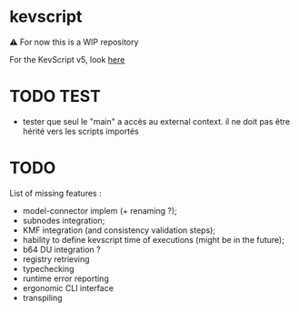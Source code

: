 # kevscript
:warning: For now this is a WIP repository  

For the KevScript v5, look [here](https://github.com/dukeboard/kevoree/tree/master/kevoree-core/org.kevoree.kevscript)

# TODO TEST
 * tester que seul le "main" a accès au external context. il ne doit pas être hérité vers les scripts importés

# TODO
List of missing features :
 * model-connector implem (+ renaming ?);
 * subnodes integration;
 * KMF integration (and consistency validation steps);
 * hability to define kevscript time of executions (might be in the future);
 * b64 DU integration ?
 * registry retrieving
 * typechecking
 * runtime error reporting
 * ergonomic CLI interface
 * transpiling

